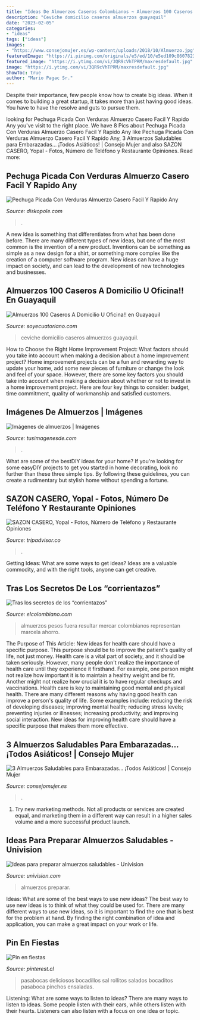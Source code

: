 ```yaml
---
title: "Ideas De Almuerzos Caseros Colombianos ~ Almuerzos 100 Caseros A Domicilio U Oficina!! En Guayaquil"
description: "Ceviche domicilio caseros almuerzos guayaquil"
date: "2023-02-05"
categories:
- "ideas"
tags: ["ideas"]
images:
- "https://www.consejomujer.es/wp-content/uploads/2018/10/Almuerzo.jpg"
featuredImage: "https://i.pinimg.com/originals/e5/ed/10/e5ed109c860782356916cd6c269ffb4a.jpg"
featured_image: "https://i.ytimg.com/vi/3QR9cVhTPRM/maxresdefault.jpg"
image: "https://i.ytimg.com/vi/3QR9cVhTPRM/maxresdefault.jpg"
ShowToc: true
author: "Mario Pagac Sr."
---
```



Despite their importance, few people know how to create big ideas. When it comes to building a great startup, it takes more than just having good ideas. You have to have the resolve and guts to pursue them.

	

		
looking for Pechuga Picada Con Verduras Almuerzo Casero Facil Y Rapido Any you've visit to the right place. We have 8 Pics about Pechuga Picada Con Verduras Almuerzo Casero Facil Y Rapido Any like Pechuga Picada Con Verduras Almuerzo Casero Facil Y Rapido Any, 3 Almuerzos Saludables para Embarazadas… ¡Todos Asiáticos! | Consejo Mujer and also SAZON CASERO, Yopal - Fotos, Número de Teléfono y Restaurante Opiniones. Read more:
		
    
## Pechuga Picada Con Verduras Almuerzo Casero Facil Y Rapido Any

<img loading=lazy src="https://i.ytimg.com/vi/3QR9cVhTPRM/maxresdefault.jpg" onerror="this.onerror=null;this.src='https://tse2.mm.bing.net/th?id=OIP.ZuK_SYysJmAPi4Vz5LFhVAHaEK&amp;pid=15.1';" alt="Pechuga Picada Con Verduras Almuerzo Casero Facil Y Rapido Any">

_Source: diskopole.com_

>. 

	

A new idea is something that differentiates from what has been done before. There are many different types of new ideas, but one of the most common is the invention of a new product. Inventions can be something as simple as a new design for a shirt, or something more complex like the creation of a computer software program. New ideas can have a huge impact on society, and can lead to the development of new technologies and businesses.

    
## Almuerzos 100 Caseros A Domicilio U Oficina!! En Guayaquil

<img loading=lazy src="https://i.soyecuatoriano.com/images/2018/0319/50117-almuerzos-100-caseros-a-domicilio-u-oficina-20180319142829524.jpg" onerror="this.onerror=null;this.src='https://tse4.mm.bing.net/th?id=OIP.hFDan-V2qHF_Y__0ENZxwwHaE7&amp;pid=15.1';" alt="Almuerzos 100 Caseros A Domicilio U Oficina!! en Guayaquil">

_Source: soyecuatoriano.com_

>ceviche domicilio caseros almuerzos guayaquil. 

	

How to Choose the Right Home Improvement Project: What factors should you take into account when making a decision about a home improvement project?
Home improvement projects can be a fun and rewarding way to update your home, add some new pieces of furniture or change the look and feel of your space. However, there are some key factors you should take into account when making a decision about whether or not to invest in a home improvement project. Here are four key things to consider: budget, time commitment, quality of workmanship and satisfied customers.

    
## Imágenes De Almuerzos | Imágenes

<img loading=lazy src="http://tusimagenesde.com/wp-content/uploads/2016/08/almuerzos-1.jpg" onerror="this.onerror=null;this.src='https://tse4.mm.bing.net/th?id=OIP.8da2mRR91zrIAAH1_9b9qwHaE9&amp;pid=15.1';" alt="Imágenes de almuerzos | Imágenes">

_Source: tusimagenesde.com_

>. 

	

What are some of the bestDIY ideas for your home?
If you're looking for some easyDIY projects to get you started in home decorating, look no further than these three simple tips. By following these guidelines, you can create a rudimentary but stylish home without spending a fortune.

    
## SAZON CASERO, Yopal - Fotos, Número De Teléfono Y Restaurante Opiniones

<img loading=lazy src="https://media-cdn.tripadvisor.com/media/photo-s/09/bc/5a/92/sazon-casero.jpg" onerror="this.onerror=null;this.src='https://tse3.mm.bing.net/th?id=OIP.X8XH4qzk9NeEL5ViZeshnAHaFj&amp;pid=15.1';" alt="SAZON CASERO, Yopal - Fotos, Número de Teléfono y Restaurante Opiniones">

_Source: tripadvisor.co_

>. 

	

Getting Ideas: What are some ways to get ideas?
Ideas are a valuable commodity, and with the right tools, anyone can get creative.

    
## Tras Los Secretos De Los “corrientazos”

<img loading=lazy src="http://www.elcolombiano.com/documents/10157/0/580x435/0c21/580d365/none/11101/OKXJ/image_content_24507341_20151015212133.jpg" onerror="this.onerror=null;this.src='https://tse2.mm.bing.net/th?id=OIP.ZSILvaNKIBjy4Hszs9dTzAHaEq&amp;pid=15.1';" alt="Tras los secretos de los “corrientazos”">

_Source: elcolombiano.com_

>almuerzos pesos fuera resultar mercar colombianos representan marcela ahorro. 

	

The Purpose of This Article: New ideas for health care should have a specific purpose. This purpose should be to improve the patient's quality of life, not just money.
Health care is a vital part of society, and it should be taken seriously. However, many people don't realize the importance of health care until they experience it firsthand. For example, one person might not realize how important it is to maintain a healthy weight and be fit. Another might not realize how crucial it is to have regular checkups and vaccinations. Health care is key to maintaining good mental and physical health. There are many different reasons why having good health can improve a person's quality of life. Some examples include: reducing the risk of developing diseases; improving mental health; reducing stress levels; preventing injuries or illnesses; increasing productivity; and improving social interaction. New ideas for improving health care should have a specific purpose that makes them more effective.

    
## 3 Almuerzos Saludables Para Embarazadas… ¡Todos Asiáticos! | Consejo Mujer

<img loading=lazy src="https://www.consejomujer.es/wp-content/uploads/2018/10/Almuerzo.jpg" onerror="this.onerror=null;this.src='https://tse3.mm.bing.net/th?id=OIP.4bUy6bUvbdWTI4Bn_nReTwHaF2&amp;pid=15.1';" alt="3 Almuerzos Saludables para Embarazadas… ¡Todos Asiáticos! | Consejo Mujer">

_Source: consejomujer.es_

>. 

	

1. Try new marketing methods. Not all products or services are created equal, and marketing them in a different way can result in a higher sales volume and a more successful product launch.

    
## Ideas Para Preparar Almuerzos Saludables - Univision

<img loading=lazy src="https://cdn4.uvnimg.com/09/a6/c42d618c4a4d87aaa8de130422e5/1c812001efee4f198466e5e23813695f" onerror="this.onerror=null;this.src='https://tse3.mm.bing.net/th?id=OIP.RutEhbfmxWyqp6wZ5orlUgHaE9&amp;pid=15.1';" alt="Ideas para preparar almuerzos saludables - Univision">

_Source: univision.com_

>almuerzos preparar. 

	

Ideas: What are some of the best ways to use new ideas?
The best way to use new ideas is to think of what they could be used for. There are many different ways to use new ideas, so it is important to find the one that is best for the problem at hand. By finding the right combination of idea and application, you can make a great impact on your work or life.

    
## Pin En Fiestas

<img loading=lazy src="https://i.pinimg.com/originals/e5/ed/10/e5ed109c860782356916cd6c269ffb4a.jpg" onerror="this.onerror=null;this.src='https://tse3.mm.bing.net/th?id=OIP.O4wxNMDOC2bysdpRhYsubwHaFj&amp;pid=15.1';" alt="Pin en fiestas">

_Source: pinterest.cl_

>pasabocas deliciosos bocadillos sal rollitos salados bocaditos pasaboca pinchos ensaladas. 

	

Listening: What are some ways to listen to ideas?
There are many ways to listen to ideas. Some people listen with their ears, while others listen with their hearts. Listeners can also listen with a focus on one idea or topic.

